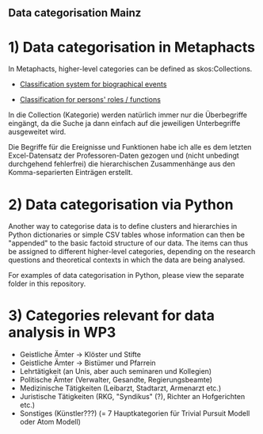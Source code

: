 ## Data categorisation Mainz

# 1) Data categorisation in Metaphacts

In Metaphacts, higher-level categories can be defined as skos:Collections.

- [Classification system for biographical events](http://95.217.189.117:10214/resource/?uri=http%3A%2F%2Fdigikar.eu%2Fvocabulary%2Fevent)

- [Classification for persons' roles / functions](http://95.217.189.117:10214/resource/?uri=http%3A%2F%2Fdigikar.eu%2Fvocabulary%2Ffunction)

In die Collection (Kategorie) werden natürlich immer nur die Überbegriffe eingängt, da die Suche ja dann einfach auf die jeweiligen Unterbegriffe ausgeweitet wird.

Die Begriffe für die Ereignisse und Funktionen habe ich alle es dem letzten Excel-Datensatz der Professoren-Daten gezogen und (nicht unbedingt durchgehend fehlerfrei) die hierarchischen Zusammenhänge aus den Komma-separierten Einträgen erstellt.

# 2) Data categorisation via Python

Another way to categorise data is to define clusters and hierarchies in Python dictionaries or simple CSV tables whose information can then be "appended" to the basic factoid structure of our data.
The items can thus be assigned to different higher-level categories, depending on the research questions and theoretical contexts in which the data are being analysed.

For examples of data categorisation in Python, please view the separate folder in this repository.

# 3) Categories relevant for data analysis in WP3

- Geistliche Ämter -> Klöster und Stifte
- Geistliche Ämter -> Bistümer und Pfarrein
- Lehrtätigkeit (an Unis, aber auch seminaren und Kollegien)
- Politische Ämter (Verwalter, Gesandte, Regierungsbeamte)
- Medizinische Tätigkeiten (Leibarzt, Stadtarzt, Armenarzt etc.)
- Juristische Tätigkeiten (RKG, "Syndikus" (?), Richter an Hofgerichten etc.)
- Sonstiges (Künstler???)
(= 7 Hauptkategorien für Trivial Pursuit Modell oder Atom Modell)
